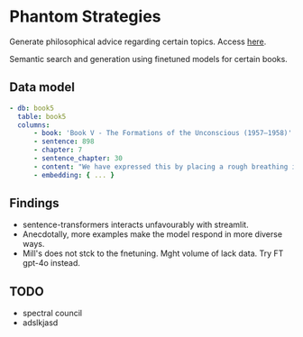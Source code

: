 # Phantom Strategies

Generate philosophical advice regarding certain topics. Access [here](https://prophetic.streamlit.app/).

Semantic search and generation using finetuned models for certain books.

## Data model

```yaml
- db: book5
  table: book5
  columns:
      - book: 'Book V - The Formations of the Unconscious (1957–1958)'
      - sentence: 898
      - chapter: 7
      - sentence_chapter: 30
      - content: "We have expressed this by placing a rough breathing in parenthesis in α' φ', namely that the Other homologates it as such, homologates it as message, authenticates it as a joke."
      - embedding: { ... }
```

## Findings

-   sentence-transformers interacts unfavourably with streamlit.
-   Anecdotally, more examples make the model respond in more diverse ways.
-   Mill's does not stck to the fnetuning. Mght volume of lack data. Try FT gpt-4o instead.

## TODO

-   spectral council
-   adslkjasd
